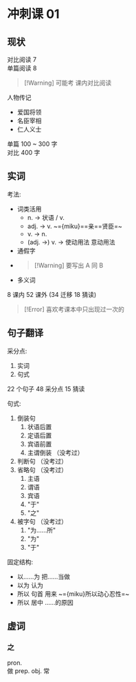 # 冲刺课 01

## 现状

对比阅读 7  
单篇阅读 8

> [!Warning] 可能考 课内对比阅读

人物传记  
+ 爱国将领
+ 名臣宰相
+ 仁人义士

单篇 100 ~ 300 字  
对比 400 字

## 实词
考法:  
+ 词类活用
	+ n. -> 状语 / v.
	+ adj. -> v. ~={miku}==亲==贤臣=~
	+ v. -> n.
	+ (adj. ->) v. -> 使动用法 意动用法
+ 通假字
+ >[!Warning] 要写出 A 同 B
+ 多义词

8 课内 52 课外 (34 迁移 18 猜读)

>[!Error] 喜欢考课本中只出现过一次的
>

## 句子翻译

采分点:  
1. 实词
2. 句式

22 个句子 48 采分点 15 猜读

句式:  
1. 倒装句
	1. 状语后置
	2. 定语后置
	3. 宾语前置
	4. 主谓倒装 （没考过）
2. 判断句 （没考过）
3. 省略句 （没考过）
	1. 主语
	2. 谓语
	3. 宾语
	4. "于"
	5. "之"
4. 被字句 （没考过）
	1. "为……所"
	2. "为"
	3. "于"

固定结构:  
+ 以……为 把……当做
+ 以为 认为
+ 所以 句首 用来 ~={miku}所以动心忍性=~
+ 所以 居中 ……的原因

## 虚词

### 之
pron.  
做 prep. obj. 常